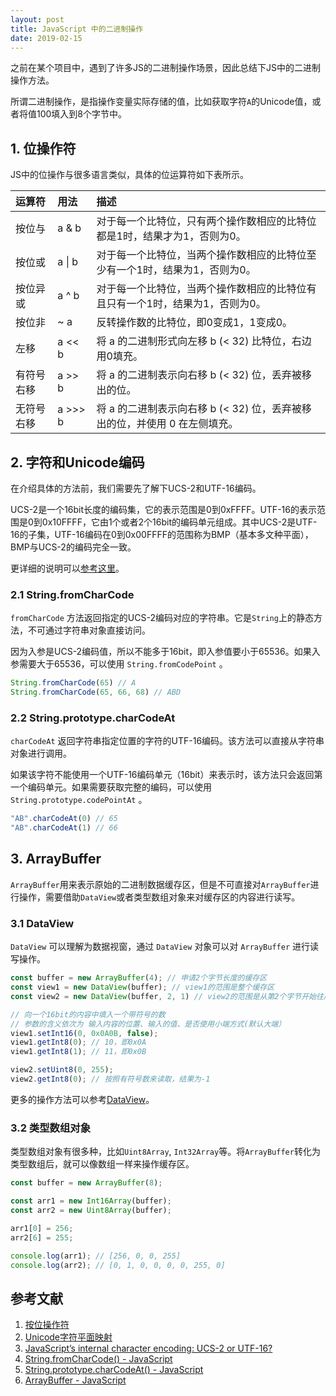 ```yaml
---
layout: post
title: JavaScript 中的二进制操作
date: 2019-02-15
---
```


之前在某个项目中，遇到了许多JS的二进制操作场景，因此总结下JS中的二进制操作方法。

所谓二进制操作，是指操作变量实际存储的值，比如获取字符`A`的Unicode值，或者将值100填入到8个字节中。

## 1. 位操作符

JS中的位操作与很多语言类似，具体的位运算符如下表所示。

运算符 | 用法 | 描述
:-----|:------|:--------------------------------------
按位与 | a & b | 对于每一个比特位，只有两个操作数相应的比特位都是1时，结果才为1，否则为0。
按位或 | a &#124; b | 对于每一个比特位，当两个操作数相应的比特位至少有一个1时，结果为1，否则为0。
按位异或 | a ^ b | 对于每一个比特位，当两个操作数相应的比特位有且只有一个1时，结果为1，否则为0。
按位非 | ~ a | 反转操作数的比特位，即0变成1，1变成0。
左移 | a << b | 将 a 的二进制形式向左移 b (< 32) 比特位，右边用0填充。
有符号右移 | a >> b | 将 a 的二进制表示向右移 b (< 32) 位，丢弃被移出的位。
无符号右移 | a >>> b | 将 a 的二进制表示向右移 b (< 32) 位，丢弃被移出的位，并使用 0 在左侧填充。

## 2. 字符和Unicode编码

在介绍具体的方法前，我们需要先了解下UCS-2和UTF-16编码。

UCS-2是一个16bit长度的编码集，它的表示范围是0到0xFFFF。UTF-16的表示范围是0到0x10FFFF，它由1个或者2个16bit的编码单元组成。其中UCS-2是UTF-16的子集，UTF-16编码在0到0x00FFFF的范围称为BMP（基本多文种平面），BMP与UCS-2的编码完全一致。

更详细的说明可以[参考这里](https://mathiasbynens.be/notes/javascript-encoding)。

### 2.1 String.fromCharCode
`fromCharCode` 方法返回指定的UCS-2编码对应的字符串。它是`String`上的静态方法，不可通过字符串对象直接访问。

因为入参是UCS-2编码值，所以不能多于16bit，即入参值要小于65536。如果入参需要大于65536，可以使用 `String.fromCodePoint` 。

```javascript
String.fromCharCode(65) // A
String.fromCharCode(65, 66, 68) // ABD
```

### 2.2 String.prototype.charCodeAt
`charCodeAt` 返回字符串指定位置的字符的UTF-16编码。该方法可以直接从字符串对象进行调用。

如果该字符不能使用一个UTF-16编码单元（16bit）来表示时，该方法只会返回第一个编码单元。如果需要获取完整的编码，可以使用 `String.prototype.codePointAt` 。

```javascript
"AB".charCodeAt(0) // 65
"AB".charCodeAt(1) // 66
```

## 3. ArrayBuffer
`ArrayBuffer`用来表示原始的二进制数据缓存区，但是不可直接对`ArrayBuffer`进行操作，需要借助`DataView`或者类型数组对象来对缓存区的内容进行读写。

### 3.1 DataView

`DataView` 可以理解为数据视窗，通过 `DataView` 对象可以对 `ArrayBuffer` 进行读写操作。

```javascript
const buffer = new ArrayBuffer(4); // 申请2个字节长度的缓存区
const view1 = new DataView(buffer); // view1的范围是整个缓存区
const view2 = new DataView(buffer, 2, 1) // view2的范围是从第2个字节开始往后的一个字节

// 向一个16bit的内容中填入一个带符号的数
// 参数的含义依次为 输入内容的位置、输入的值、是否使用小端方式(默认大端）
view1.setInt16(0, 0x0A0B, false);
view1.getInt8(0); // 10，即0x0A
view1.getInt8(1); // 11，即0x0B

view2.setUint8(0, 255);
view2.getInt8(0); // 按照有符号数来读取，结果为-1
```
更多的操作方法可以参考[DataView](https://developer.mozilla.org/zh-CN/docs/Web/JavaScript/Reference/Global_Objects/DataView)。

### 3.2 类型数组对象

类型数组对象有很多种，比如`Uint8Array`, `Int32Array`等。将`ArrayBuffer`转化为类型数组后，就可以像数组一样来操作缓存区。

```javascript
const buffer = new ArrayBuffer(8);

const arr1 = new Int16Array(buffer);
const arr2 = new Uint8Array(buffer);

arr1[0] = 256;
arr2[6] = 255;

console.log(arr1); // [256, 0, 0, 255]
console.log(arr2); // [0, 1, 0, 0, 0, 0, 255, 0]
```

## 参考文献
  1. [按位操作符](https://developer.mozilla.org/zh-CN/docs/Web/JavaScript/Reference/Operators/Bitwise_Operators)
  2. [Unicode字符平面映射](https://zh.wikipedia.org/wiki/Unicode%E5%AD%97%E7%AC%A6%E5%B9%B3%E9%9D%A2%E6%98%A0%E5%B0%84)
  2. [JavaScript’s internal character encoding: UCS-2 or UTF-16?](https://mathiasbynens.be/notes/javascript-encoding)
  3. [String.fromCharCode() - JavaScript](https://developer.mozilla.org/zh-CN/docs/Web/JavaScript/Reference/Global_Objects/String/fromCharCode)
  4. [String.prototype.charCodeAt() - JavaScript](https://developer.mozilla.org/zh-CN/docs/Web/JavaScript/Reference/Global_Objects/String/charCodeAt)
  5. [ArrayBuffer - JavaScript](https://developer.mozilla.org/zh-CN/docs/Web/JavaScript/Reference/Global_Objects/ArrayBuffer)
  